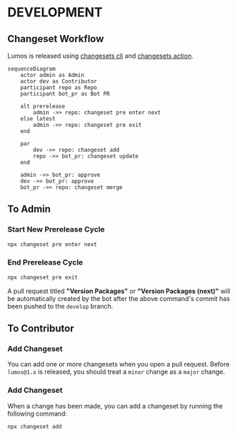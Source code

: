 # DEVELOPMENT

## Changeset Workflow

Lumos is released using [changesets cli](https://github.com/changesets/changesets) and
[changesets action](https://github.com/changesets/action).

```mermaid
sequenceDiagram
    actor admin as Admin
    actor dev as Contributor
    participant repo as Repo
    participant bot_pr as Bot PR

    alt prerelease
        admin ->> repo: changeset pre enter next
    else latest
        admin ->> repo: changeset pre exit
    end

    par
        dev ->> repo: changeset add
        repo ->> bot_pr: changeset update
    end

    admin ->> bot_pr: approve
    dev ->> bot_pr: approve
    bot_pr ->> repo: changeset merge
```

## To Admin

### Start New Prerelease Cycle

```sh
npx changeset pre enter next
```

### End Prerelease Cycle

```sh
npx changeset pre exit
```

A pull request titled **"Version Packages"** or **"Version Packages (next)"** will be automatically created by the bot after the above command's commit has been pushed to the `develop` branch.

## To Contributor

### Add Changeset

You can add one or more changesets when you open a pull request. Before `lumos@1.x` is released, you should treat a `minor` change as a `major` change.

### Add Changeset

When a change has been made, you can add a changeset by running the following command:

```sh
npx changeset add
```
